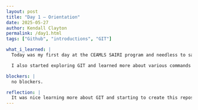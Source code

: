 ```yaml
---
layout: post
title: "Day 1 – Orientation"
date: 2025-05-27
author: Kendall Clayton
permalink: /day1.html
tags: ["Github", "introductions", "GIT"]

what_i_learned: |
  Today was my first day at the CEAMLS SAIRI program and needless to say it was fun! I had learned more about my fellow team members which was nice. One of my project members is from Alabama and two others are very knowledgable on computer science.

  I also started exploring GIT and learned more about various commands such as Git pull and Git push.

blockers: |
  no blockers.

reflection: |
  It was nice learning more about GIT and starting to create this repository on Github. In addition to this, we had played a fun bingo where we got to learn about each other! There were so many good responses. We also had took a placement test yesterday, this was something that I was a little nervous about but nonetheless it was a test to help me do better in python! I am content with what I have been doing and can not wait to see what the future has in store.
---
```

